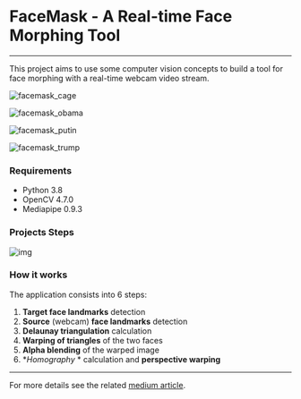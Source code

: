 # FaceMask - A Real-time Face Morphing Tool

---

This project aims to use some computer vision concepts to build a tool for face morphing with a real-time webcam video stream.

![facemask_cage](https://github.com/fabridigua/FaceMask/blob/main/result/facemask_cage.gif?raw=true)

![facemask_obama](https://github.com/fabridigua/FaceMask/blob/main/result/facemask_obama.gif)

![facemask_putin](https://github.com/fabridigua/FaceMask/blob/main/result/facemask_putin.gif)

![facemask_trump](https://github.com/fabridigua/FaceMask/blob/main/result/facemask_trump.gif)



### Requirements

- Python 3.8
- OpenCV 4.7.0
- Mediapipe 0.9.3

### Projects Steps

![img](https://cdn-images-1.medium.com/v2/resize:fit:1000/1*216UrE2MikYgVibEAjZUtA.png)

### How it works

The application consists into 6 steps:

1. **Target face landmarks** detection
2. **Source** (webcam) **face landmarks** detection
3. **Delaunay triangulation** calculation
4. **Warping of triangles** of the two faces
5. **Alpha blending** of the warped image
6. **Homography* * calculation and **perspective warping**

---

For more details see the related [medium article](https://link.medium.com/1cRL7c0Ktzb).
